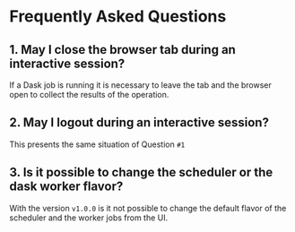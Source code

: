 # Frequently Asked Questions

## 1. May I close the browser tab during an interactive session?

If a Dask job is running it is necessary to leave the tab and the browser open to collect
the results of the operation.

## 2. May I logout during an interactive session?

This presents the same situation of Question `#1`

## 3. Is it possible to change the scheduler or the dask worker flavor?

With the version `v1.0.0` is it not possible to change the default flavor of the
scheduler and the worker jobs from the UI.
